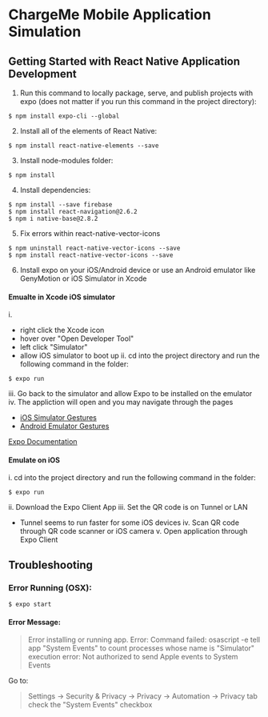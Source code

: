 # ChargeMe Mobile Application Simulation

## Getting Started with React Native Application Development

1. Run this command to locally package, serve, and publish projects with expo (does not matter if you run this command in the project directory): 
```
$ npm install expo-cli --global
```
2. Install all of the elements of React Native:
```
$ npm install react-native-elements --save
```
3. Install node-modules folder:
```
$ npm install
```
4. Install dependencies:
```
$ npm install --save firebase
$ npm install react-navigation@2.6.2
$ npm i native-base@2.8.2  
```
5. Fix errors within react-native-vector-icons
```
$ npm uninstall react-native-vector-icons --save
$ npm install react-native-vector-icons --save
```
6. Install expo on your iOS/Android device or use an Android emulator like GenyMotion or iOS Simulator in Xcode

#### Emualte in Xcode iOS simulator
i. 
   - right click the Xcode icon
  - hover over "Open Developer Tool"
  - left click "Simulator"
  - allow iOS simulator to boot up
ii. cd into the project directory and run the following command in the folder:
```
$ expo run
```
iii. Go back to the simulator and allow Expo to be installed on the emulator
iv. The appliction will open and you may navigate through the pages
- [iOS Simulator Gestures](https://www.dummies.com/web-design-development/mobile-apps/how-to-make-gestures-on-the-ios-simulator/)
- [Android Emulator Gestures](https://docs.genymotion.com/latest/Content/03_Virtual_Devices/Interacting_with_virtual_devices/Multi_touch_simulation.htm)

[Expo Documentation](https://docs.expo.io/versions/latest/introduction/installation/)

#### Emulate on iOS 
i. cd into the project directory and run the following command in the folder:
```
$ expo run
```
ii. Download the Expo Client App
iii. Set the QR code is on Tunnel or LAN 
-   Tunnel seems to run faster for some iOS devices
iv. Scan QR code through QR code scanner or iOS camera
v. Open application through Expo Client

## Troubleshooting
### Error Running (OSX):
```
$ expo start
```
#### Error Message: 
> Error installing or running app. Error: Command failed: osascript -e tell app "System Events" to count processes whose name is "Simulator"
> execution error: Not authorized to send Apple events to System Events

Go to:
> Settings -> Security & Privacy -> Privacy -> Automation -> Privacy tab 
check the "System Events" checkbox
